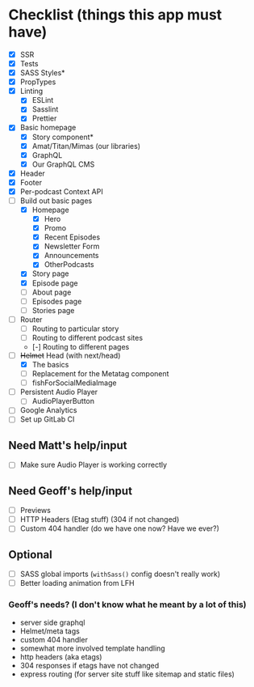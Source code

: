# Checklist (things this app must have)

- [x] SSR
- [x] Tests
- [x] SASS Styles*
- [x] PropTypes
- [x] Linting
  - [x] ESLint
  - [x] Sasslint
  - [x] Prettier
- [x] Basic homepage
  - [x] Story component*
  - [x] Amat/Titan/Mimas (our libraries)
  - [x] GraphQL
  - [x] Our GraphQL CMS
- [x] Header
- [x] Footer
- [x] Per-podcast Context API
- [ ] Build out basic pages
  - [x] Homepage
    - [x] Hero
    - [x] Promo
    - [x] Recent Episodes
    - [x] Newsletter Form
    - [x] Announcements
    - [x] OtherPodcasts
  - [x] Story page
  - [x] Episode page
  - [ ] About page
  - [ ] Episodes page
  - [ ] Stories page
- [ ] Router
  - [ ] Routing to particular story
  - [ ] Routing to different podcast sites
  - [-] Routing to different pages
- [ ] ~~Helmet~~ Head (with next/head)
  - [x] The basics
  - [ ] Replacement for the Metatag component
  - [ ] fishForSocialMediaImage
- [ ] Persistent Audio Player
  - [ ] AudioPlayerButton
- [ ] Google Analytics
- [ ] Set up GitLab CI

## Need Matt's help/input

- [ ] Make sure Audio Player is working correctly

## Need Geoff's help/input

- [ ] Previews
- [ ] HTTP Headers (Etag stuff) (304 if not changed)
- [ ] Custom 404 handler (do we have one now? Have we ever?)

## Optional

- [ ] SASS global imports (`withSass()` config doesn't really work)
- [ ] Better loading animation from LFH

### Geoff's needs? (I don't know what he meant by a lot of this)

- server side graphql
- Helmet/meta tags
- custom 404 handler
- somewhat more involved template handling
- http headers (aka etags)
- 304 responses if etags have not changed
- express routing (for server site stuff like sitemap and static files)